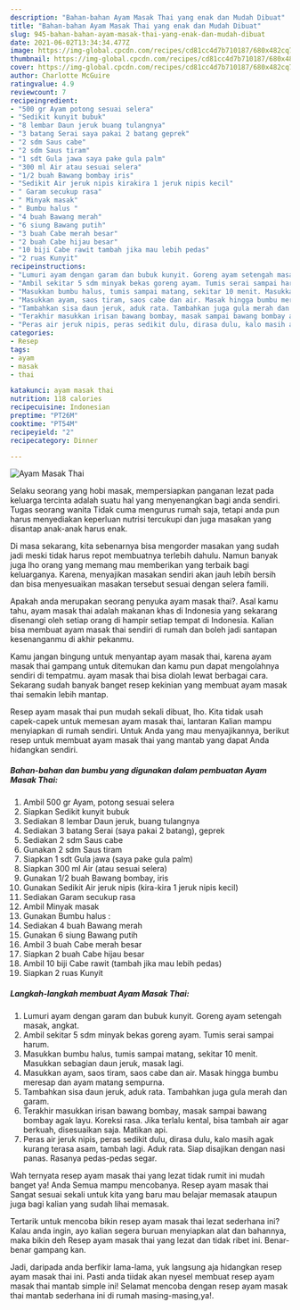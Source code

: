 ```yaml
---
description: "Bahan-bahan Ayam Masak Thai yang enak dan Mudah Dibuat"
title: "Bahan-bahan Ayam Masak Thai yang enak dan Mudah Dibuat"
slug: 945-bahan-bahan-ayam-masak-thai-yang-enak-dan-mudah-dibuat
date: 2021-06-02T13:34:34.477Z
image: https://img-global.cpcdn.com/recipes/cd81cc4d7b710187/680x482cq70/ayam-masak-thai-foto-resep-utama.jpg
thumbnail: https://img-global.cpcdn.com/recipes/cd81cc4d7b710187/680x482cq70/ayam-masak-thai-foto-resep-utama.jpg
cover: https://img-global.cpcdn.com/recipes/cd81cc4d7b710187/680x482cq70/ayam-masak-thai-foto-resep-utama.jpg
author: Charlotte McGuire
ratingvalue: 4.9
reviewcount: 7
recipeingredient:
- "500 gr Ayam potong sesuai selera"
- "Sedikit kunyit bubuk"
- "8 lembar Daun jeruk buang tulangnya"
- "3 batang Serai saya pakai 2 batang geprek"
- "2 sdm Saus cabe"
- "2 sdm Saus tiram"
- "1 sdt Gula jawa saya pake gula palm"
- "300 ml Air atau sesuai selera"
- "1/2 buah Bawang bombay iris"
- "Sedikit Air jeruk nipis kirakira 1 jeruk nipis kecil"
- " Garam secukup rasa"
- " Minyak masak"
- " Bumbu halus "
- "4 buah Bawang merah"
- "6 siung Bawang putih"
- "3 buah Cabe merah besar"
- "2 buah Cabe hijau besar"
- "10 biji Cabe rawit tambah jika mau lebih pedas"
- "2 ruas Kunyit"
recipeinstructions:
- "Lumuri ayam dengan garam dan bubuk kunyit. Goreng ayam setengah masak, angkat."
- "Ambil sekitar 5 sdm minyak bekas goreng ayam. Tumis serai sampai harum."
- "Masukkan bumbu halus, tumis sampai matang, sekitar 10 menit. Masukkan sebagian daun jeruk, masak lagi."
- "Masukkan ayam, saos tiram, saos cabe dan air. Masak hingga bumbu meresap dan ayam matang sempurna."
- "Tambahkan sisa daun jeruk, aduk rata. Tambahkan juga gula merah dan garam."
- "Terakhir masukkan irisan bawang bombay, masak sampai bawang bombay agak layu. Koreksi rasa. Jika terlalu kental, bisa tambah air agar berkuah, disesuaikan saja. Matikan api."
- "Peras air jeruk nipis, peras sedikit dulu, dirasa dulu, kalo masih agak kurang terasa asam, tambah lagi. Aduk rata. Siap disajikan dengan nasi panas. Rasanya pedas-pedas segar."
categories:
- Resep
tags:
- ayam
- masak
- thai

katakunci: ayam masak thai 
nutrition: 118 calories
recipecuisine: Indonesian
preptime: "PT26M"
cooktime: "PT54M"
recipeyield: "2"
recipecategory: Dinner

---
```



![Ayam Masak Thai](https://img-global.cpcdn.com/recipes/cd81cc4d7b710187/680x482cq70/ayam-masak-thai-foto-resep-utama.jpg)

Selaku seorang yang hobi masak, mempersiapkan panganan lezat pada keluarga tercinta adalah suatu hal yang menyenangkan bagi anda sendiri. Tugas seorang  wanita Tidak cuma mengurus rumah saja, tetapi anda pun harus menyediakan keperluan nutrisi tercukupi dan juga masakan yang disantap anak-anak harus enak.

Di masa  sekarang, kita sebenarnya bisa mengorder masakan yang sudah jadi meski tidak harus repot membuatnya terlebih dahulu. Namun banyak juga lho orang yang memang mau memberikan yang terbaik bagi keluarganya. Karena, menyajikan masakan sendiri akan jauh lebih bersih dan bisa menyesuaikan masakan tersebut sesuai dengan selera famili. 



Apakah anda merupakan seorang penyuka ayam masak thai?. Asal kamu tahu, ayam masak thai adalah makanan khas di Indonesia yang sekarang disenangi oleh setiap orang di hampir setiap tempat di Indonesia. Kalian bisa membuat ayam masak thai sendiri di rumah dan boleh jadi santapan kesenanganmu di akhir pekanmu.

Kamu jangan bingung untuk menyantap ayam masak thai, karena ayam masak thai gampang untuk ditemukan dan kamu pun dapat mengolahnya sendiri di tempatmu. ayam masak thai bisa diolah lewat berbagai cara. Sekarang sudah banyak banget resep kekinian yang membuat ayam masak thai semakin lebih mantap.

Resep ayam masak thai pun mudah sekali dibuat, lho. Kita tidak usah capek-capek untuk memesan ayam masak thai, lantaran Kalian mampu menyiapkan di rumah sendiri. Untuk Anda yang mau menyajikannya, berikut resep untuk membuat ayam masak thai yang mantab yang dapat Anda hidangkan sendiri.

<!--inarticleads1-->

##### Bahan-bahan dan bumbu yang digunakan dalam pembuatan Ayam Masak Thai:

1. Ambil 500 gr Ayam, potong sesuai selera
1. Siapkan Sedikit kunyit bubuk
1. Sediakan 8 lembar Daun jeruk, buang tulangnya
1. Sediakan 3 batang Serai (saya pakai 2 batang), geprek
1. Sediakan 2 sdm Saus cabe
1. Gunakan 2 sdm Saus tiram
1. Siapkan 1 sdt Gula jawa (saya pake gula palm)
1. Siapkan 300 ml Air (atau sesuai selera)
1. Gunakan 1/2 buah Bawang bombay, iris
1. Gunakan Sedikit Air jeruk nipis (kira-kira 1 jeruk nipis kecil)
1. Sediakan  Garam secukup rasa
1. Ambil  Minyak masak
1. Gunakan  Bumbu halus :
1. Sediakan 4 buah Bawang merah
1. Gunakan 6 siung Bawang putih
1. Ambil 3 buah Cabe merah besar
1. Siapkan 2 buah Cabe hijau besar
1. Ambil 10 biji Cabe rawit (tambah jika mau lebih pedas)
1. Siapkan 2 ruas Kunyit




<!--inarticleads2-->

##### Langkah-langkah membuat Ayam Masak Thai:

1. Lumuri ayam dengan garam dan bubuk kunyit. Goreng ayam setengah masak, angkat.
1. Ambil sekitar 5 sdm minyak bekas goreng ayam. Tumis serai sampai harum.
1. Masukkan bumbu halus, tumis sampai matang, sekitar 10 menit. Masukkan sebagian daun jeruk, masak lagi.
1. Masukkan ayam, saos tiram, saos cabe dan air. Masak hingga bumbu meresap dan ayam matang sempurna.
1. Tambahkan sisa daun jeruk, aduk rata. Tambahkan juga gula merah dan garam.
1. Terakhir masukkan irisan bawang bombay, masak sampai bawang bombay agak layu. Koreksi rasa. Jika terlalu kental, bisa tambah air agar berkuah, disesuaikan saja. Matikan api.
1. Peras air jeruk nipis, peras sedikit dulu, dirasa dulu, kalo masih agak kurang terasa asam, tambah lagi. Aduk rata. Siap disajikan dengan nasi panas. Rasanya pedas-pedas segar.




Wah ternyata resep ayam masak thai yang lezat tidak rumit ini mudah banget ya! Anda Semua mampu mencobanya. Resep ayam masak thai Sangat sesuai sekali untuk kita yang baru mau belajar memasak ataupun juga bagi kalian yang sudah lihai memasak.

Tertarik untuk mencoba bikin resep ayam masak thai lezat sederhana ini? Kalau anda ingin, ayo kalian segera buruan menyiapkan alat dan bahannya, maka bikin deh Resep ayam masak thai yang lezat dan tidak ribet ini. Benar-benar gampang kan. 

Jadi, daripada anda berfikir lama-lama, yuk langsung aja hidangkan resep ayam masak thai ini. Pasti anda tiidak akan nyesel membuat resep ayam masak thai mantab simple ini! Selamat mencoba dengan resep ayam masak thai mantab sederhana ini di rumah masing-masing,ya!.

